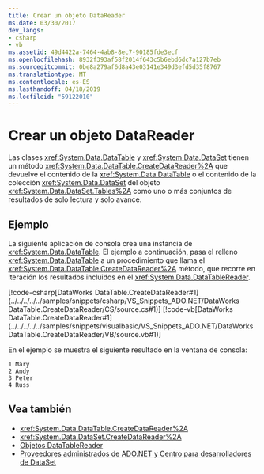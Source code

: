 ```yaml
---
title: Crear un objeto DataReader
ms.date: 03/30/2017
dev_langs:
- csharp
- vb
ms.assetid: 49d4422a-7464-4ab8-8ec7-90185fde3ecf
ms.openlocfilehash: 8932f393af58f2014f643c5b6ebd6dc7a127b7eb
ms.sourcegitcommit: 0be8a279af6d8a43e03141e349d3efd5d35f8767
ms.translationtype: MT
ms.contentlocale: es-ES
ms.lasthandoff: 04/18/2019
ms.locfileid: "59122010"
---
```

# <a name="creating-a-datareader"></a>Crear un objeto DataReader
Las clases <xref:System.Data.DataTable> y <xref:System.Data.DataSet> tienen un método <xref:System.Data.DataTable.CreateDataReader%2A> que devuelve el contenido de la <xref:System.Data.DataTable> o el contenido de la colección <xref:System.Data.DataSet> del objeto <xref:System.Data.DataSet.Tables%2A> como uno o más conjuntos de resultados de solo lectura y solo avance.  
  
## <a name="example"></a>Ejemplo  
 La siguiente aplicación de consola crea una instancia de <xref:System.Data.DataTable>. El ejemplo a continuación, pasa el relleno <xref:System.Data.DataTable> a un procedimiento que llama el <xref:System.Data.DataTable.CreateDataReader%2A> método, que recorre en iteración los resultados incluidos en el <xref:System.Data.DataTableReader>.  
  
 [!code-csharp[DataWorks DataTable.CreateDataReader#1](../../../../../samples/snippets/csharp/VS_Snippets_ADO.NET/DataWorks DataTable.CreateDataReader/CS/source.cs#1)]
 [!code-vb[DataWorks DataTable.CreateDataReader#1](../../../../../samples/snippets/visualbasic/VS_Snippets_ADO.NET/DataWorks DataTable.CreateDataReader/VB/source.vb#1)]  
  
 En el ejemplo se muestra el siguiente resultado en la ventana de consola:  
  
```  
1 Mary  
2 Andy  
3 Peter  
4 Russ  
```  
  
## <a name="see-also"></a>Vea también

- <xref:System.Data.DataTable.CreateDataReader%2A>
- <xref:System.Data.DataSet.CreateDataReader%2A>
- [Objetos DataTableReader](../../../../../docs/framework/data/adonet/dataset-datatable-dataview/datatablereaders.md)
- [Proveedores administrados de ADO.NET y Centro para desarrolladores de DataSet](https://go.microsoft.com/fwlink/?LinkId=217917)
